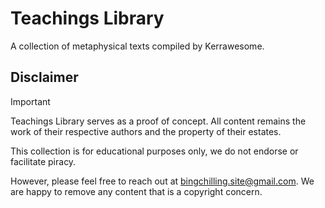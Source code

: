 # Teachings Library
A collection of metaphysical texts compiled by Kerrawesome.

## Disclaimer

>[!IMPORTANT]
>Teachings Library serves as a proof of concept. All content remains the work of their respective authors and the property of their estates.
>
>This collection is for educational purposes only, we do not endorse or facilitate piracy. 
>
>However, please feel free to reach out at [bingchilling.site@gmail.com](mailto:bingchilling.site@gmail.com). We are happy to remove any content that is a copyright concern.
